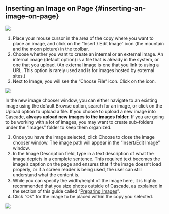 ## Inserting an Image on Page {#inserting-an-image-on-page}

![](https://northwestern-engineering.gitbooks.io/main-mccormick-site/content/assets/88.png)

1. Place your mouse cursor in the area of the copy where you want to place an image, and click on the “Insert / Edit Image” icon \(the mountain and the moon picture\) in the toolbar.
2. Choose whether you want to create an internal or an external image. An internal image \(default option\) is a file that is already in the system, or one that you upload. \(An external image is one that you link to using a URL. This option is rarely used and is for images hosted by external sites.\)
3. Next to Image, you will see the “Choose File” icon. Click on the icon.

![](https://northwestern-engineering.gitbooks.io/main-mccormick-site/content/assets/89.png)

In the new image chooser window, you can either navigate to an existing image using the default Browse option, search for an image, or click on the Upload option to upload a file. If you choose to upload a new image into Cascade, **always upload new images to the images folder.** If you are going to be working with a lot of images, you may want to create sub-folders under the “images” folder to keep them organized.

1. Once you have the image selected, click Choose to close the image chooser window. The image path will appear in the “Insert/Edit Image” window.
2. In the Image Description field, type in a text description of what the image depicts in a complete sentence. This required text becomes the image’s caption on the page and ensures that if the image doesn’t load properly, or if a screen reader is being used, the user can still understand what the content is.
3. While you can specify the width/height of the image here, it is highly recommended that you size photos outside of Cascade, as explained in the section of this guide called “[Preparing Images](preparing_images.md)”.
4. Click “Ok” for the image to be placed within the copy you selected.

![](https://northwestern-engineering.gitbooks.io/main-mccormick-site/content/assets/90.png)

